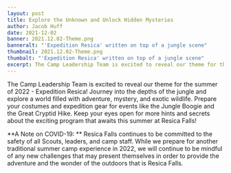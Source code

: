 ```yaml
---
layout: post
title: Explore the Unknown and Unlock Hidden Mysteries
author: Jacob Huff
date: 2021-12-02
banner: 2021.12.02-Theme.png
banneralt: "'Expedition Resica' written on top of a jungle scene"
thumbnail: 2021.12.02-Theme.png
thumbalt: "'Expedition Resica' written on top of a jungle scene"
excerpt: The Camp Leadership Team is excited to reveal our theme for the summer of 2022...
---
```


The Camp Leadership Team is excited to reveal our theme for the summer of 2022 - Expedition Resica! Journey into the depths of the jungle and explore a world filled with adventure, mystery, and exotic wildlife. Prepare your costumes and expedition gear for events like the Jungle Boogie and the Great Cryptid Hike. Keep your eyes open for more hints and secrets about the exciting program that awaits this summer at Resica Falls!

**A Note on COVID-19: **
Resica Falls continues to be committed to the safety of all Scouts, leaders, and camp staff. While we prepare for another traditional summer camp experience in 2022, we will continue to be mindful of any new challenges that may present themselves in order to provide the adventure and the wonder of the outdoors that is Resica Falls.
